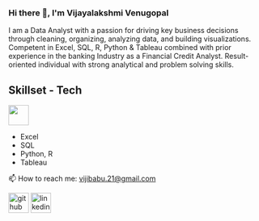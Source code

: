 ### Hi there 👋, I'm Vijayalakshmi Venugopal
 
I am a Data Analyst with a passion for driving key business decisions through cleaning, organizing, analyzing data, and building visualizations. Competent in Excel, SQL, R, Python & Tableau combined with prior experience in the banking Industry as a Financial Credit Analyst. Result-oriented individual with strong analytical and problem solving skills.

## Skillset - Tech

<img src='https://github.com/vijibabu/vijibabu/tree/main/images' height = '40'>

- Excel
- SQL
- Python, R
- Tableau


📫 How to reach me: vijibabu.21@gmail.com 


[<img src='https://cdn.jsdelivr.net/npm/simple-icons@3.0.1/icons/github.svg' alt='github' height='40'>](https://github.com/vijibabu)  [<img src='https://cdn.jsdelivr.net/npm/simple-icons@3.0.1/icons/linkedin.svg' alt='linkedin' height='40'>](https://www.linkedin.com/in/www.linkedin.com/in/vijayalakshmi-venugopal-da/)  
